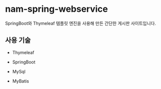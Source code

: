 # nam-spring-webservice

SpringBoot와 Thymeleaf 템플릿 엔진을 사용해 만든 간단한 게시판 사이트입니다.

## 사용 기술


* Thymeleaf

* SpringBoot

* MySql

* MyBatis

